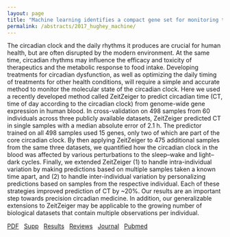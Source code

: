 ```yaml
---
layout: page
title: "Machine learning identifies a compact gene set for monitoring the circadian clock in human blood"
permalink: /abstracts/2017_hughey_machine/
---
```


The circadian clock and the daily rhythms it produces are crucial for human health, but are often disrupted by the modern environment. At the same time, circadian rhythms may influence the efficacy and toxicity of therapeutics and the metabolic response to food intake. Developing treatments for circadian dysfunction, as well as optimizing the daily timing of treatments for other health conditions, will require a simple and accurate method to monitor the molecular state of the circadian clock. Here we used a recently developed method called ZeitZeiger to predict circadian time (CT, time of day according to the circadian clock) from genome-wide gene expression in human blood. In cross-validation on 498 samples from 60 individuals across three publicly available datasets, ZeitZeiger predicted CT in single samples with a median absolute error of 2.1 h. The predictor trained on all 498 samples used 15 genes, only two of which are part of the core circadian clock. By then applying ZeitZeiger to 475 additional samples from the same three datasets, we quantified how the circadian clock in the blood was affected by various perturbations to the sleep–wake and light–dark cycles. Finally, we extended ZeitZeiger (1) to handle intra-individual variation by making predictions based on multiple samples taken a known time apart, and (2) to handle inter-individual variation by personalizing predictions based on samples from the respective individual. Each of these strategies improved prediction of CT by ~20%. Our results are an important step towards precision circadian medicine. In addition, our generalizable extensions to ZeitZeiger may be applicable to the growing number of biological datasets that contain multiple observations per individual.

[PDF](../../assets/2017_hughey_machine.pdf)&nbsp;&nbsp;
[Supp](../../assets/2017_hughey_machine_supp.pdf)&nbsp;&nbsp;
[Results](https://doi.org/10.6084/m9.figshare.3756375.v1)&nbsp;&nbsp;
[Reviews](../../assets/2017_hughey_machine_reviews.pdf)&nbsp;&nbsp;
[Journal](https://doi.org/10.1186/s13073-017-0406-4)&nbsp;&nbsp;
[Pubmed](https://www.ncbi.nlm.nih.gov/pubmed/28241858)&nbsp;&nbsp;
